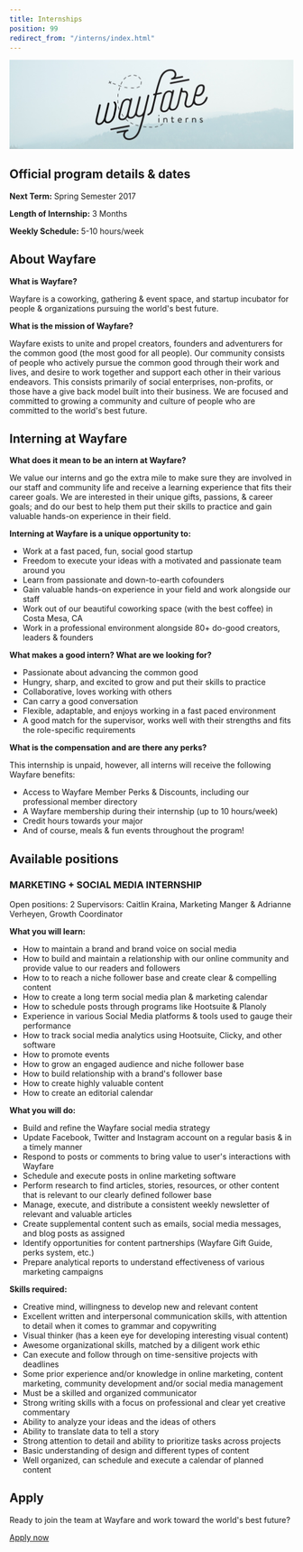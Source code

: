 ```yaml
---
title: Internships
position: 99
redirect_from: "/interns/index.html"
---
```


<img src="/assets/images/wayfare-interns.jpg" class="img-fluid">

## Official program details & dates

**Next Term:**
Spring Semester 2017

**Length of Internship:**
3 Months

**Weekly Schedule:**
5-10 hours/week

## About Wayfare

**What is Wayfare?**

Wayfare is a coworking, gathering & event space, and startup incubator for people & organizations pursuing the world's best future.

**What is the mission of Wayfare?**

Wayfare exists to unite and propel creators, founders and adventurers for the common good (the most good for all people). Our community consists of people who actively pursue the common good through their work and lives, and desire to work together and support each other in their various endeavors. This consists primarily of social enterprises, non-profits, or those have a give back model built into their business. We are focused and committed to growing  a community and culture of people who are committed to the world's best future.

## Interning at Wayfare

**What does it mean to be an intern at Wayfare?**

We value our interns and go the extra mile to make sure they are involved in our staff and community life and receive a learning experience that fits their career goals. We are interested in their unique gifts, passions, & career goals; and do  our best to help them put their skills to practice and gain valuable hands-on experience in their field.

**Interning at Wayfare is a unique opportunity to:**

* Work at a fast paced, fun, social good startup
* Freedom to execute your ideas with a motivated and passionate team around you
* Learn from passionate and down-to-earth cofounders
* Gain valuable hands-on experience in your field and work alongside our staff
* Work out of our beautiful coworking space (with the best coffee) in Costa Mesa, CA
* Work in a professional environment alongside 80+ do-good creators, leaders & founders

**What makes a good intern? What are we looking for?**

* Passionate about advancing the common good
* Hungry, sharp, and excited to grow and put their skills to practice
* Collaborative, loves working with others
* Can carry a good conversation
* Flexible, adaptable, and enjoys working in a fast paced environment
* A good match for the supervisor, works well with their strengths and fits the role-specific requirements

**What is the compensation and are there any perks?**

This internship is unpaid, however, all interns will receive the following Wayfare benefits:

* Access to Wayfare Member Perks & Discounts, including our professional member directory
* A Wayfare membership during their internship (up to 10 hours/week)
* Credit hours towards your major
* And of course, meals & fun events throughout the program!

## Available positions

### MARKETING + SOCIAL MEDIA INTERNSHIP

Open positions: 2
Supervisors: Caitlin Kraina, Marketing Manger & Adrianne Verheyen, Growth Coordinator

**What you will learn:**

* How to maintain a brand and brand voice on social media
* How to build and maintain a relationship with our online community and provide value to our readers and followers
* How to to reach a niche follower base and create clear & compelling content
* How to create a long term social media plan & marketing calendar
* How to schedule posts through programs like Hootsuite & Planoly
* Experience in various Social Media platforms & tools used to gauge their performance
* How to track social media analytics using Hootsuite, Clicky, and other software
* How to promote events
* How to grow an engaged audience and niche follower base
* How to build relationship with a brand's follower base
* How to create highly valuable content
* How to create an editorial calendar

**What you will do:**

* Build and refine the Wayfare social media strategy
* Update Facebook, Twitter and Instagram account on a regular basis & in a timely manner
* Respond to posts or comments to bring value to user's interactions with Wayfare
* Schedule and execute posts in online marketing software
* Perform research to find articles, stories, resources, or other content that is relevant to our clearly defined follower base
* Manage, execute, and distribute a consistent weekly newsletter of relevant and valuable articles
* Create supplemental content such as emails, social media messages, and blog posts as assigned
* Identify opportunities for content partnerships (Wayfare Gift Guide, perks system, etc.)
* Prepare analytical reports to understand effectiveness of various marketing campaigns

**Skills required:**

* Creative mind, willingness to develop new and relevant content
* Excellent written and interpersonal communication skills, with attention to detail when it comes to grammar and copywriting
* Visual thinker (has a keen eye for developing interesting visual content)
* Awesome organizational skills, matched by a diligent work ethic
* Can execute and follow through on time-sensitive projects with deadlines
* Some prior experience and/or knowledge in online marketing, content marketing, community development and/or social media management
* Must be a skilled and organized communicator
* Strong writing skills with a focus on professional and clear yet creative commentary
* Ability to analyze your ideas and the ideas of others
* Ability to translate data to tell a story
* Strong attention to detail and ability to prioritize tasks across projects
* Basic understanding of design and different types of content
* Well organized, can schedule and execute a calendar of planned content

## Apply

Ready to join the team at Wayfare and work toward the world's best future?

<p><a href="https://wayfare.typeform.com/to/xPJDH2" class="btn btn-primary btn-lg">Apply now</a></p>